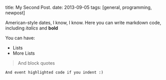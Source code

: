 title: My Second Post.
date: 2013-09-05
tags: [general, programming, newpost]

American-style dates, I know, I know. Here you can write markdown code, including *italics* and **bold**

You can have:
* Lists
* More Lists

> And block quotes

    And event highlighted code if you indent :)
